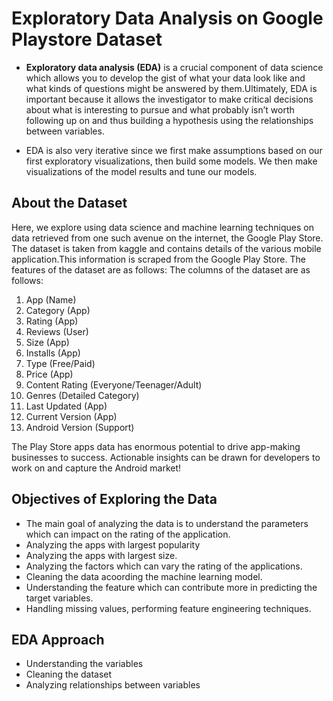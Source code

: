 # Exploratory Data Analysis on Google Playstore Dataset

- **Exploratory data analysis (EDA)** is a crucial component of data science which allows you to develop the gist of what your data look like and what kinds of questions might be answered by them.Ultimately, EDA is important because it allows the investigator to make critical decisions about what is interesting to pursue and what probably isn’t worth following up on and thus building a hypothesis using the relationships between variables.

- EDA is also very iterative since we first make assumptions based on our first exploratory visualizations, then build some models. We then make visualizations of the model results and tune our models.


## About the Dataset

Here, we explore using data science and machine learning techniques on data retrieved from one such avenue on the internet, the Google Play Store.
The dataset is taken from kaggle and contains details of the various mobile application.This information is scraped from the Google Play Store.
The features of the dataset are as follows:
The columns of the dataset are as follows:

1. App (Name)
2. Category (App)
3. Rating (App)
4. Reviews (User)
5. Size (App)
6. Installs (App)
7. Type (Free/Paid)
8. Price (App)
9. Content Rating (Everyone/Teenager/Adult)
10. Genres (Detailed Category)
11. Last Updated (App)
12. Current Version (App)
13. Android Version (Support)

The Play Store apps data has enormous potential to drive app-making businesses to success. Actionable insights can be drawn for developers to work on and capture the Android market!


## Objectives of Exploring the Data

- The main goal of analyzing the data is to understand the parameters which can impact on the rating of the application.
- Analyzing the apps with largest popularity
- Analyzing the apps with largest size.
- Analyzing the factors which can vary the rating of the applications.
- Cleaning the data acoording the machine learning model. 
- Understanding the feature which can contribute more in predicting the target variables.
- Handling missing values, performing feature engineering techniques.

## EDA Approach
- Understanding the variables
- Cleaning the dataset
- Analyzing relationships between variables
